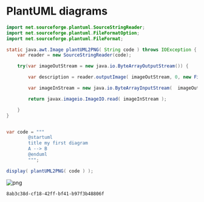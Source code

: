 # PlantUML diagrams


```java
import net.sourceforge.plantuml.SourceStringReader;
import net.sourceforge.plantuml.FileFormatOption;
import net.sourceforge.plantuml.FileFormat;

static java.awt.Image plantUML2PNG( String code ) throws IOException { 
    var reader = new SourceStringReader(code);

    try(var imageOutStream = new java.io.ByteArrayOutputStream()) {

        var description = reader.outputImage( imageOutStream, 0, new FileFormatOption(FileFormat.PNG));

        var imageInStream = new java.io.ByteArrayInputStream(  imageOutStream.toByteArray() );

        return javax.imageio.ImageIO.read( imageInStream );

    }
}

```


```java

var code = """
        @startuml
        title my first diagram
        A --> B
        @enduml
        """;

display( plantUML2PNG( code ) );

```


    
![png](plantuml_files/plantuml_3_0.png)
    





    8ab3c38d-cf18-42ff-bf41-b97f3b48806f


